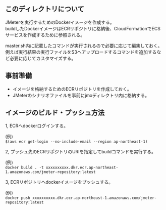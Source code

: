 ## このディレクトリについて
JMeterを実行するためのDockerイメージを作成する。<br>
buildしたDockerイメージはECRリポジトリに格納後、CloudFormationでECSサービスを作成するために参照される。

master.sh内に記載したコマンドが実行されるので必要に応じて編集しておく。<br>
例えば実行結果の実行ファイルをS3へアップロードするコマンドを追加するなど必要に応じてカスタマイズする。


## 事前準備
- イメージを格納するためのECRリポジトリを作成しておく。
- JMeterのシナリオファイルを事前にjmxディレクトリ内に格納する。

## イメージのビルド・プッシュ方法

1, ECRへdockerログインする。

(例)<br>
```$(aws ecr get-login --no-include-email --region ap-northeast-1)```

2, プッシュ先のECRリポジトリのURIを指定してbuildコマンドを実行する。

(例)<br>
```docker build . -t xxxxxxxxxx.dkr.ecr.ap-northeast-1.amazonaws.com/jmeter-repository:latest```

3, ECRリポジトリへdockerイメージをプッシュする。

(例)<br>
```docker push xxxxxxxxxx.dkr.ecr.ap-northeast-1.amazonaws.com/jmeter-repository:latest```
